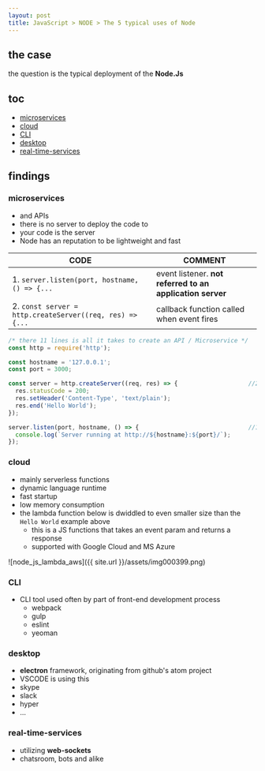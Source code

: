 ```yaml
---
layout: post
title: JavaScript > NODE > The 5 typical uses of Node
---
```


## the case	
the question is the typical deployment of the **Node.Js**

## toc
<!-- TOC -->

- [microservices](#microservices)
- [cloud](#cloud)
- [CLI](#cli)
- [desktop](#desktop)
- [real-time-services](#real-time-services)

<!-- /TOC -->

## findings
### microservices 
* and APIs
* there is no server to deploy the code to
* your code is the server  
* Node has an reputation to be lightweight and fast

CODE                                                     | COMMENT
---------------------------------------------------------|----------------------------------------------------------
1. `server.listen(port, hostname, () => {...`            | event listener. **not referred to an application server**
2. `const server = http.createServer((req, res) => {...` | callback function called when event fires

```js
/* there 11 lines is all it takes to create an API / Microservice */
const http = require('http');

const hostname = '127.0.0.1';
const port = 3000;

const server = http.createServer((req, res) => {                    //2. 
  res.statusCode = 200;
  res.setHeader('Content-Type', 'text/plain');
  res.end('Hello World');
});

server.listen(port, hostname, () => {                               //1.
  console.log(`Server running at http://${hostname}:${port}/`);
});
```

### cloud
* mainly serverless functions
* dynamic language runtime
* fast startup
* low memory consumption
* the lambda function below is dwiddled to even smaller size than the `Hello World` example above
    * this is a JS functions that takes an event param and returns a response
    * supported with Google Cloud and MS Azure

![node_js_lambda_aws]({{ site.url }}/assets/img000399.png)
 
### CLI
* CLI tool used often by part of front-end development process
    * webpack
    * gulp
    * eslint
    * yeoman

### desktop
* **electron** framework, originating from github's atom project
* VSCODE is using this
* skype
* slack
* hyper
* ...
  
### real-time-services
* utilizing **web-sockets**
* chatsroom, bots and alike